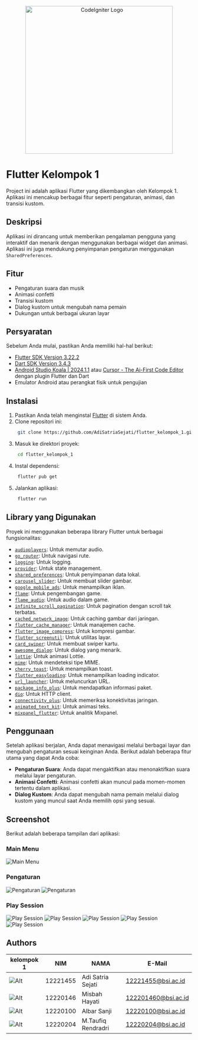 <p align="center"><a href="https://codeigniter.com/" target="_blank"><img src="https://image.web.id/images/flutter-logo-sharing.png" width="400" alt="CodeIgniter Logo"></a></p>

# Flutter Kelompok 1

Project ini adalah aplikasi Flutter yang dikembangkan oleh Kelompok 1. Aplikasi ini mencakup berbagai fitur seperti pengaturan, animasi, dan transisi kustom.

## Deskripsi

Aplikasi ini dirancang untuk memberikan pengalaman pengguna yang interaktif dan menarik dengan menggunakan berbagai widget dan animasi. Aplikasi ini juga mendukung penyimpanan pengaturan menggunakan `SharedPreferences`.

## Fitur

- Pengaturan suara dan musik
- Animasi confetti
- Transisi kustom
- Dialog kustom untuk mengubah nama pemain
- Dukungan untuk berbagai ukuran layar

## Persyaratan

Sebelum Anda mulai, pastikan Anda memiliki hal-hal berikut:

- [Flutter SDK Version 3.22.2](https://flutter.dev/docs/get-started/install) 
- [Dart SDK Version 3.4.3](https://dart.dev/get-dart)
- [Android Studio Koala | 2024.1.1](https://developer.android.com/studio) atau [Cursor - The Ai-First Code Editor](https://www.cursor.com/) dengan plugin Flutter dan Dart
- Emulator Android atau perangkat fisik untuk pengujian

## Instalasi

1. Pastikan Anda telah menginstal [Flutter](https://flutter.dev/docs/get-started/install) di sistem Anda.
2. Clone repositori ini:
   ```bash
    git clone https://github.com/AdiSatriaSejati/flutter_kelompok_1.git
    ```
3. Masuk ke direktori proyek:
   ```bash
    cd flutter_kelompok_1
    ```
4. Instal dependensi:
   ```bash
    flutter pub get
    ```
5. Jalankan aplikasi:
   ```bash
    flutter run
    ```

## Library yang Digunakan

Proyek ini menggunakan beberapa library Flutter untuk berbagai fungsionalitas:

- [`audioplayers`](https://pub.dev/packages/audioplayers): Untuk memutar audio.
- [`go_router`](https://pub.dev/packages/go_router): Untuk navigasi rute.
- [`logging`](https://pub.dev/packages/logging): Untuk logging.
- [`provider`](https://pub.dev/packages/provider): Untuk state management.
- [`shared_preferences`](https://pub.dev/packages/shared_preferences): Untuk penyimpanan data lokal.
- [`carousel_slider`](https://pub.dev/packages/carousel_slider): Untuk membuat slider gambar.
- [`google_mobile_ads`](https://pub.dev/packages/google_mobile_ads): Untuk menampilkan iklan.
- [`flame`](https://pub.dev/packages/flame): Untuk pengembangan game.
- [`flame_audio`](https://pub.dev/packages/flame_audio): Untuk audio dalam game.
- [`infinite_scroll_pagination`](https://pub.dev/packages/infinite_scroll_pagination): Untuk pagination dengan scroll tak terbatas.
- [`cached_network_image`](https://pub.dev/packages/cached_network_image): Untuk caching gambar dari jaringan.
- [`flutter_cache_manager`](https://pub.dev/packages/flutter_cache_manager): Untuk manajemen cache.
- [`flutter_image_compress`](https://pub.dev/packages/flutter_image_compress): Untuk kompresi gambar.
- [`flutter_screenutil`](https://pub.dev/packages/flutter_screenutil): Untuk utilitas layar.
- [`card_swiper`](https://pub.dev/packages/card_swiper): Untuk membuat swiper kartu.
- [`awesome_dialog`](https://pub.dev/packages/awesome_dialog): Untuk dialog yang menarik.
- [`lottie`](https://pub.dev/packages/lottie): Untuk animasi Lottie.
- [`mime`](https://pub.dev/packages/mime): Untuk mendeteksi tipe MIME.
- [`cherry_toast`](https://pub.dev/packages/cherry_toast): Untuk menampilkan toast.
- [`flutter_easyloading`](https://pub.dev/packages/flutter_easyloading): Untuk menampilkan loading indicator.
- [`url_launcher`](https://pub.dev/packages/url_launcher): Untuk meluncurkan URL.
- [`package_info_plus`](https://pub.dev/packages/package_info_plus): Untuk mendapatkan informasi paket.
- [`dio`](https://pub.dev/packages/dio): Untuk HTTP client.
- [`connectivity_plus`](https://pub.dev/packages/connectivity_plus): Untuk memeriksa konektivitas jaringan.
- [`animated_text_kit`](https://pub.dev/packages/animated_text_kit): Untuk animasi teks.
- [`mixpanel_flutter`](https://pub.dev/packages/mixpanel_flutter): Untuk analitik Mixpanel.

## Penggunaan

Setelah aplikasi berjalan, Anda dapat menavigasi melalui berbagai layar dan mengubah pengaturan sesuai keinginan Anda. Berikut adalah beberapa fitur utama yang dapat Anda coba:

- **Pengaturan Suara**: Anda dapat mengaktifkan atau menonaktifkan suara melalui layar pengaturan.
- **Animasi Confetti**: Animasi confetti akan muncul pada momen-momen tertentu dalam aplikasi.
- **Dialog Kustom**: Anda dapat mengubah nama pemain melalui dialog kustom yang muncul saat Anda memilih opsi yang sesuai.

## Screenshot

Berikut adalah beberapa tampilan dari aplikasi:

### Main Menu
![Main Menu](https://ik.imagekit.io/AdiSatriaSejati/first.png?updatedAt=1720274470418)

### Pengaturan
![Pengaturan](https://ik.imagekit.io/AdiSatriaSejati/two.png?updatedAt=1720274470064)
![Pengaturan](https://ik.imagekit.io/AdiSatriaSejati/three.png?updatedAt=1720274470116)

### Play Session
![Play Session](https://ik.imagekit.io/AdiSatriaSejati/four.png?updatedAt=1720274470692)
![Play Session](https://ik.imagekit.io/AdiSatriaSejati/five.png?updatedAt=1720274470687)
![Play Session](https://ik.imagekit.io/AdiSatriaSejati/six.png?updatedAt=1720274470384)
![Play Session](https://ik.imagekit.io/AdiSatriaSejati/seven.png?updatedAt=1720274470316)
![Play Session](https://ik.imagekit.io/AdiSatriaSejati/eight.png?updatedAt=1720274470138)

## Authors

|kelompok 1                                                                                      | NIM      | NAMA                 | E-Mail             |
-------------------------------------------------------------------------------------------------| -------- | -------------------- | ------------------ |
![Alt](https://em-content.zobj.net/source/microsoft-teams/337/man-student_1f468-200d-1f393.png)  | 12221455 | Adi Satria Sejati    | 12221455@bsi.ac.id |
![Alt](https://em-content.zobj.net/source/microsoft-teams/337/woman-student_1f469-200d-1f393.png)| 12220146 | Misbah Hayati        | 122201460@bsi.ac.id|
![Alt](https://em-content.zobj.net/source/microsoft-teams/337/man-student_1f468-200d-1f393.png)  | 12220100 | Albar Sanji          | 12220100@bsi.ac.id |
![Alt](https://em-content.zobj.net/source/microsoft-teams/337/man-student_1f468-200d-1f393.png)  | 12220204 | M.Taufiq Rendradri   | 12220204@bsi.ac.id |


